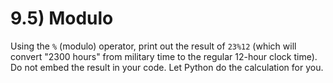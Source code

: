 # 9.5) Modulo

Using the `%` (modulo) operator, print out the result of `23%12` (which will
convert "2300 hours" from military time to the regular 12-hour clock time). Do
not embed the result in your code. Let Python do the calculation for you.

